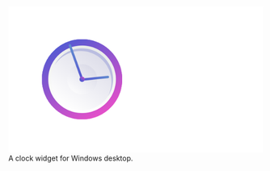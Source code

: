 <img src="https://raw.githubusercontent.com/jetspiking/ClockPRO/main/Press/Title.png" Width="600">
A clock widget for Windows desktop.
